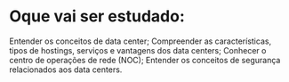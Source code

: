 # Oque vai ser estudado:

Entender os conceitos de data center;
Compreender as características, tipos de hostings, serviços e vantagens dos data centers;
Conhecer o centro de operações de rede (NOC);
Entender os conceitos de segurança relacionados aos data centers.
